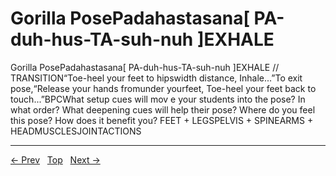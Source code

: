 # Gorilla PosePadahastasana[ PA-duh-hus-TA-suh-nuh ]EXHALE

Gorilla PosePadahastasana[ PA-duh-hus-TA-suh-nuh ]EXHALE
// TRANSITION“Toe-heel your feet to hipswidth distance, Inhale...”To exit pose,“Release your hands fromunder yourfeet, Toe-heel your feet back to touch...”BPCWhat setup cues will mov e your students into the pose? In what order? What deepening cues will help their pose? Where do you feel this pose? How does it benefit you?
FEET + LEGSPELVIS + SPINEARMS + HEADMUSCLESJOINTACTIONS


---
[← Prev](/pages/page-120.md) &nbsp; [Top](/index.md) &nbsp; [Next →](/pages/page-122.md)
